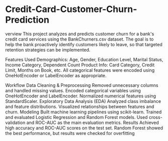 # Credit-Card-Customer-Churn-Prediction
verview This project analyzes and predicts customer churn for a bank's credit card services using the BankChurners.csv dataset. The goal is to help the bank proactively identify customers likely to leave, so that targeted retention strategies can be implemented.


Features Used
Demographics: Age, Gender, Education Level, Marital Status, Income Category, Dependent Count
Product Info: Card Category, Credit Limit, Months on Book, etc.
All categorical features were encoded using OneHotEncoder or LabelEncoder as appropriate.




Workflow
Data Cleaning & Preprocessing
Removed unnecessary columns and handled missing values.
Encoded categorical variables using OneHotEncoder and LabelEncoder.
Normalized numerical features using StandardScaler.
Exploratory Data Analysis (EDA)
Analyzed class imbalance and feature distributions.
Visualized relationships between features and churn.
Modeling
Built machine learning pipelines using scikit-learn.
Trained and evaluated Logistic Regression and Random Forest models.
Used cross-validation and ROC-AUC as the main evaluation metrics.
Results
Achieved high accuracy and ROC-AUC scores on the test set.
Random Forest showed the best performance, but results were checked for overfitting
